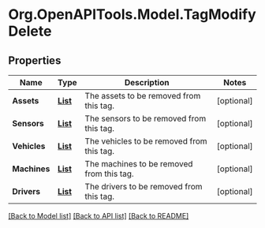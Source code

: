 # Org.OpenAPITools.Model.TagModifyDelete
## Properties

Name | Type | Description | Notes
------------ | ------------- | ------------- | -------------
**Assets** | [**List<TaggedAssetBase>**](TaggedAssetBase.md) | The assets to be removed from this tag. | [optional] 
**Sensors** | [**List<TaggedSensorBase>**](TaggedSensorBase.md) | The sensors to be removed from this tag. | [optional] 
**Vehicles** | [**List<TaggedVehicleBase>**](TaggedVehicleBase.md) | The vehicles to be removed from this tag. | [optional] 
**Machines** | [**List<TaggedMachineBase>**](TaggedMachineBase.md) | The machines to be removed from this tag. | [optional] 
**Drivers** | [**List<TaggedDriverBase>**](TaggedDriverBase.md) | The drivers to be removed from this tag. | [optional] 

[[Back to Model list]](../README.md#documentation-for-models) [[Back to API list]](../README.md#documentation-for-api-endpoints) [[Back to README]](../README.md)

